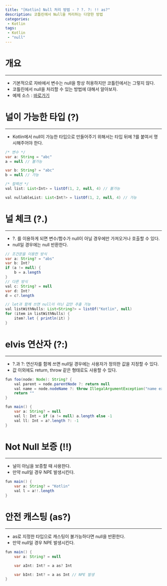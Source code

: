 ```yaml
---
title: "[Kotlin] Null 처리 방법 - ? ?. ?: !! as?"
description: 코틀린에서 Null을 처리하는 다양한 방법
categories:
 - Kotlin
tags:
 - Kotlin
 - "null"
---
```


# 개요

<hr>

- 기본적으로 자바에서 변수는 null을 항상 허용하지만 코틀린에서는 그렇지 않다.
- 코틀린에서 null을 처리할 수 있는 방법에 대해서 알아보자.
- 예제 소스 : [바로가기](https://github.com/mangchhe/kotlin-study/tree/main/src/4_null_safety)

# 널이 가능한 타입 (?)

<hr>

- Kotlin에서 null이 가능한 타입으로 만들어주기 위해서는 타입 뒤에 ?를 붙여서 명시해주어야 한다.

```java
/* 변수 */
var a: String = "abc"
a = null // 불가능

var b: String? = "abc"
b = null // 가능

/* 컬렉션 */
val list: List<Int> = listOf(1, 2, null, 4) // 불가능

val nullableList: List<Int?> = listOf(1, 2, null, 4) // 가능
```

# 널 체크 (?.)

<hr>

- ?. 를 이용하게 되면 변수/함수가 null이 아닐 경우에만 가져오거나 호출할 수 있다.
- null일 경우에는 null 반환한다.

```java
// 조건문을 이용한 방식
var a: String? = "abs"
var b: Int?
if (a != null) {
    b = a.length
}
// 다른 방식
val c: String? = null
var d: Int?
d = c?.length

// let과 함께 쓰면 null이 아닌 값만 추출 가능
val listWithNulls: List<String?> = listOf("Kotlin", null)
for (item in listWithNulls) {
    item?.let { println(it) }
}
```

# elvis 연산자 (?:)

<hr>

- ?.과 ?: 연산자를 함께 쓰면 null일 경우에는 사용자가 정의한 값을 지정할 수 있다.
- 값 이외에도 return, throw 같은 형태로도 사용할 수 있다.

```java
fun foo(node: Node): String? {
    val parent = node.parentNode ?: return null
    val name = node.nodeName ?: throw IllegalArgumentException("name expected")
    return ""
}

fun main() {
    var a: String? = null
    val l: Int = if (a != null) a.length else -1
    val ll: Int = a?.length ?: -1
}
```

# Not Null 보증 (!!)

<hr>

- 널이 아님을 보증할 때 사용한다.
- 만약 null일 경우 NPE 발생시킨다.

```java
fun main() {
    var a: String? = "Kotlin"
    val l = a!!.length
}
```

# 안전 캐스팅 (as?)

<hr>

- as로 지정한 타입으로 캐스팅이 불가능하다면 null을 반환한다.
- 만약 null일 경우 NPE 발생시킨다.

```java
fun main() {
    var a: String? = null

    var aInt: Int? = a as? Int

    var bInt: Int? = a as Int // NPE 발생
}
```